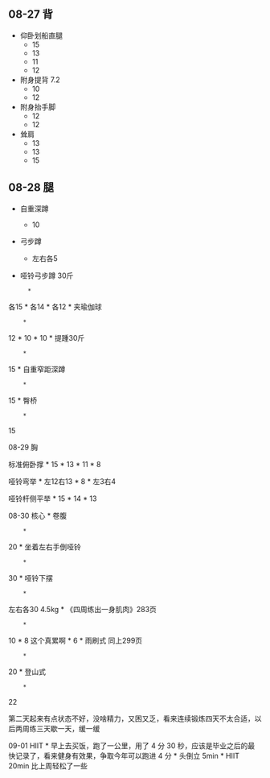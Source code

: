 
## 08-27 背

* 仰卧划船直腿
  * 15
  * 13
  * 11
  * 12
* 附身提背 7.2
  * 10
  * 12
* 附身抬手脚
  * 12
  * 12
* 耸肩
  * 13
  * 13
  * 15

## 08-28 腿
	
* 自重深蹲
  * 10
* 弓步蹲
  * 左右各5
* 哑铃弓步蹲 30斤

		* 
各15
		* 
各14
		* 
各12
	* 
夹瑜伽球

		* 
12
		* 
10
		* 
10
	* 
提踵30斤

		* 
15
	* 
自重窄距深蹲

		* 
15
	* 
臀桥

		* 
15


08-29 胸

标准俯卧撑
	* 
15
	* 
13
	* 
11
	* 
8


哑铃弯举
	* 
左12右13
	* 
8
	* 
左3右4


哑铃杆侧平举
	* 
15
	* 
14
	* 
13


08-30 核心
	* 
卷腹

		* 
20
	* 
坐着左右手倒哑铃

		* 
30
	* 
哑铃下摆

		* 
左右各30 4.5kg
	* 
《四周练出一身肌肉》283页

		* 
10
		* 
8 这个真累啊
		* 
6
	* 
雨刷式 同上299页

		* 
20
	* 
登山式

		* 
22


第二天起来有点状态不好，没啥精力，又困又乏，看来连续锻炼四天不太合适，以后两周练三天歇一天，缓一缓

09-01 HIIT
	* 
早上去买饭，跑了一公里，用了 4 分 30 秒，应该是毕业之后的最快记录了，看来健身有效果，争取今年可以跑进 4 分
	* 
头倒立 5min
	* 
HIIT 20min 比上周轻松了一些

